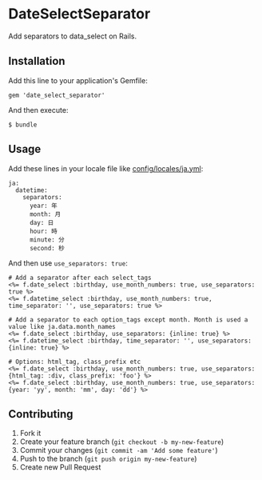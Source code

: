 # DateSelectSeparator

Add separators to data_select on Rails.

## Installation

Add this line to your application's Gemfile:

    gem 'date_select_separator'

And then execute:

    $ bundle

## Usage

Add these lines in your locale file like [config/locales/ja.yml](https://github.com/svenfuchs/rails-i18n/blob/master/rails/locale/ja.yml):

    ja:
      datetime:
        separators:
          year: 年
          month: 月
          day: 日
          hour: 時
          minute: 分
          second: 秒

And then use ```use_separators: true```:

    # Add a separator after each select_tags
    <%= f.date_select :birthday, use_month_numbers: true, use_separators: true %>
    <%= f.datetime_select :birthday, use_month_numbers: true, time_separator: '', use_separators: true %>
    
    # Add a separator to each option_tags except month. Month is used a value like ja.data.month_names
    <%= f.date_select :birthday, use_separators: {inline: true} %>
    <%= f.datetime_select :birthday, time_separator: '', use_separators: {inline: true} %>
    
    # Options: html_tag, class_prefix etc
    <%= f.date_select :birthday, use_month_numbers: true, use_separators: {html_tag: :div, class_prefix: 'foo'} %>
    <%= f.date_select :birthday, use_month_numbers: true, use_separators: {year: 'yy', month: 'mm', day: 'dd'} %>

## Contributing

1. Fork it
2. Create your feature branch (`git checkout -b my-new-feature`)
3. Commit your changes (`git commit -am 'Add some feature'`)
4. Push to the branch (`git push origin my-new-feature`)
5. Create new Pull Request
